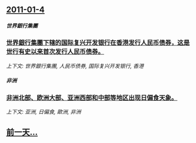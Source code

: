 ## [2011-01-4](/news/2011/01/4/index.md)

##### 世界銀行集團
### [世界銀行集團下辖的国际复兴开发银行在香港发行人民币债券，这是世行有史以来首次发行人民币债券。](/news/2011/01/4/世界銀行集團下辖的国际复兴开发银行在香港发行人民币债券-这是世行有史以来首次发行人民币债券.md)
_上下文: 世界銀行集團, 人民币债券, 国际复兴开发银行, 香港_

##### 非洲
### [非洲北部、欧洲大部、亚洲西部和中部等地区出现日偏食天象。](/news/2011/01/4/非洲北部-欧洲大部-亚洲西部和中部等地区出现日偏食天象.md)
_上下文: 亚洲, 日偏食, 歐洲, 非洲_

## [前一天...](/news/2011/01/3/index.md)

